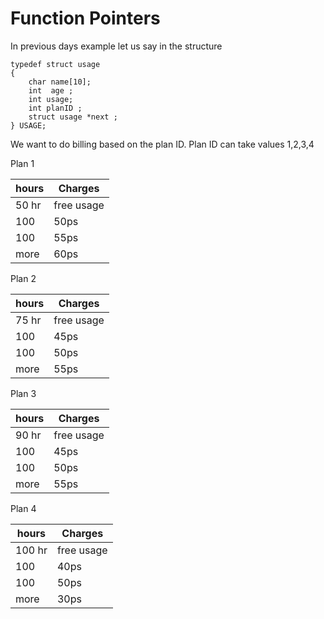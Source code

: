 # Function Pointers

In previous days example let us say in the structure
```
typedef struct usage
{
    char name[10];
    int  age ;
    int usage;
    int planID ;
    struct usage *next ;
} USAGE;
```

We want to do billing based on the plan ID. Plan ID can take values 1,2,3,4 

Plan 1  

hours | Charges
------|---------
50 hr | free usage
100   | 50ps
100   | 55ps
more  | 60ps

Plan 2

hours | Charges
------|---------
75 hr | free usage
100   | 45ps
100   | 50ps
more  | 55ps

Plan 3   

hours | Charges
------|---------
90 hr | free usage
100   | 45ps
100   | 50ps
more  | 55ps

Plan 4   

hours | Charges
------|---------
100 hr | free usage
100   | 40ps
100   | 50ps
more  | 30ps

